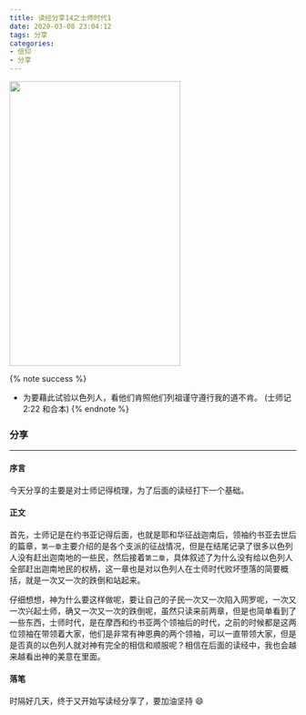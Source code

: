 ```yaml
---
title: 读经分享14之士师时代1
date: 2020-03-08 23:04:12
tags: 分享
categories:
- 信仰
- 分享
---
```

<img src="https://hexo-1257711631.cos.ap-nanjing.myqcloud.com/markdownpic/20200308230825.png" width=300 height=500>

{% note success %}
* 为要藉此试验以色列人，看他们肯照他们列祖谨守遵行我的道不肯。
                                    (士师记 2:22 和合本)
{% endnote %}

### 分享
***

#### 序言

今天分享的主要是对士师记得梳理，为了后面的读经打下一个基础。

#### 正文

首先，士师记是在约书亚记得后面，也就是耶和华征战迦南后，领袖约书亚去世后的篇章，`第一章`主要介绍的是各个支派的征战情况，但是在结尾记录了很多以色列人没有赶出迦南地的一些民，然后接着`第二章`，具体叙述了为什么没有给以色列人全部赶出迦南地民的权柄，这一章也是对以色列人在士师时代败坏堕落的简要概括，就是一次又一次的跌倒和站起来。

仔细想想，神为什么要这样做呢，要让自己的子民一次又一次陷入网罗呢，一次又一次兴起士师，确又一次又一次的跌倒呢，虽然只读来前两章，但是也简单看到了一些东西，士师时代，是在摩西和约书亚两个领袖后的时代，之前的时候都是这两位领袖在带领着大家，他们是非常有神恩典的两个领袖，可以一直带领大家，但是是否真的以色列人就对神有完全的相信和顺服呢？相信在后面的读经中，我也会越来越看出神的美意在里面。

#### 落笔

时隔好几天，终于又开始写读经分享了，要加油坚持 :smile:
